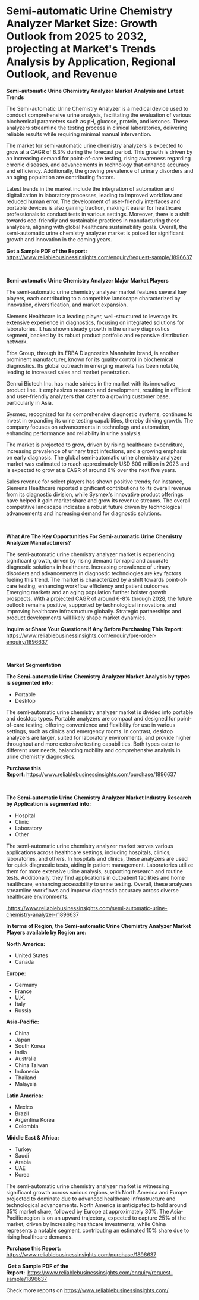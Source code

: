<p><h1>Semi-automatic Urine Chemistry Analyzer Market Size: Growth Outlook from 2025 to 2032, projecting at Market's Trends Analysis by Application, Regional Outlook, and Revenue</h1></p><p><strong>Semi-automatic Urine Chemistry Analyzer Market Analysis and Latest Trends</strong></p>
<p><p>The Semi-automatic Urine Chemistry Analyzer is a medical device used to conduct comprehensive urine analysis, facilitating the evaluation of various biochemical parameters such as pH, glucose, protein, and ketones. These analyzers streamline the testing process in clinical laboratories, delivering reliable results while requiring minimal manual intervention. </p><p>The market for semi-automatic urine chemistry analyzers is expected to grow at a CAGR of 6.3% during the forecast period. This growth is driven by an increasing demand for point-of-care testing, rising awareness regarding chronic diseases, and advancements in technology that enhance accuracy and efficiency. Additionally, the growing prevalence of urinary disorders and an aging population are contributing factors.</p><p>Latest trends in the market include the integration of automation and digitalization in laboratory processes, leading to improved workflow and reduced human error. The development of user-friendly interfaces and portable devices is also gaining traction, making it easier for healthcare professionals to conduct tests in various settings. Moreover, there is a shift towards eco-friendly and sustainable practices in manufacturing these analyzers, aligning with global healthcare sustainability goals. Overall, the semi-automatic urine chemistry analyzer market is poised for significant growth and innovation in the coming years.</p></p>
<p><strong>Get a Sample PDF of the Report:&nbsp;</strong> <a href="https://www.reliablebusinessinsights.com/enquiry/request-sample/1896637?utm_campaign=2279&utm_medium=2&utm_source=Github&utm_content=ia&utm_term=01032025&utm_id=semi-automatic-urine-chemistry-analyzer">https://www.reliablebusinessinsights.com/enquiry/request-sample/1896637</a></p>
<p>&nbsp;</p>
<p><strong>Semi-automatic Urine Chemistry Analyzer Major Market Players</strong></p>
<p><p>The semi-automatic urine chemistry analyzer market features several key players, each contributing to a competitive landscape characterized by innovation, diversification, and market expansion. </p><p>Siemens Healthcare is a leading player, well-structured to leverage its extensive experience in diagnostics, focusing on integrated solutions for laboratories. It has shown steady growth in the urinary diagnostics segment, backed by its robust product portfolio and expansive distribution network. </p><p>Erba Group, through its ERBA Diagnostics Mannheim brand, is another prominent manufacturer, known for its quality control in biochemical diagnostics. Its global outreach in emerging markets has been notable, leading to increased sales and market penetration.</p><p>Genrui Biotech Inc. has made strides in the market with its innovative product line. It emphasizes research and development, resulting in efficient and user-friendly analyzers that cater to a growing customer base, particularly in Asia.</p><p>Sysmex, recognized for its comprehensive diagnostic systems, continues to invest in expanding its urine testing capabilities, thereby driving growth. The company focuses on advancements in technology and automation, enhancing performance and reliability in urine analysis.</p><p>The market is projected to grow, driven by rising healthcare expenditure, increasing prevalence of urinary tract infections, and a growing emphasis on early diagnosis. The global semi-automatic urine chemistry analyzer market was estimated to reach approximately USD 600 million in 2023 and is expected to grow at a CAGR of around 6% over the next five years.</p><p>Sales revenue for select players has shown positive trends; for instance, Siemens Healthcare reported significant contributions to its overall revenue from its diagnostic division, while Sysmex's innovative product offerings have helped it gain market share and grow its revenue streams. The overall competitive landscape indicates a robust future driven by technological advancements and increasing demand for diagnostic solutions.</p></p>
<p>&nbsp;</p>
<p><strong>What Are The Key Opportunities For Semi-automatic Urine Chemistry Analyzer Manufacturers?</strong></p>
<p><p>The semi-automatic urine chemistry analyzer market is experiencing significant growth, driven by rising demand for rapid and accurate diagnostic solutions in healthcare. Increasing prevalence of urinary disorders and advancements in diagnostic technologies are key factors fueling this trend. The market is characterized by a shift towards point-of-care testing, enhancing workflow efficiency and patient outcomes. Emerging markets and an aging population further bolster growth prospects. With a projected CAGR of around 6-8% through 2028, the future outlook remains positive, supported by technological innovations and improving healthcare infrastructure globally. Strategic partnerships and product developments will likely shape market dynamics.</p></p>
<p><strong>Inquire or Share Your Questions If Any Before Purchasing This Report:</strong> <a href="https://www.reliablebusinessinsights.com/enquiry/pre-order-enquiry/1896637?utm_campaign=2279&utm_medium=2&utm_source=Github&utm_content=ia&utm_term=01032025&utm_id=semi-automatic-urine-chemistry-analyzer">https://www.reliablebusinessinsights.com/enquiry/pre-order-enquiry/1896637</a></p>
<p>&nbsp;</p>
<p><strong>Market Segmentation</strong></p>
<p><strong>The Semi-automatic Urine Chemistry Analyzer Market Analysis by types is segmented into:</strong></p>
<p><ul><li>Portable</li><li>Desktop</li></ul></p>
<p><p>The semi-automatic urine chemistry analyzer market is divided into portable and desktop types. Portable analyzers are compact and designed for point-of-care testing, offering convenience and flexibility for use in various settings, such as clinics and emergency rooms. In contrast, desktop analyzers are larger, suited for laboratory environments, and provide higher throughput and more extensive testing capabilities. Both types cater to different user needs, balancing mobility and comprehensive analysis in urine chemistry diagnostics.</p></p>
<p><strong>Purchase this Report:&nbsp;</strong><a href="https://www.reliablebusinessinsights.com/purchase/1896637?utm_campaign=2279&utm_medium=2&utm_source=Github&utm_content=ia&utm_term=01032025&utm_id=semi-automatic-urine-chemistry-analyzer">https://www.reliablebusinessinsights.com/purchase/1896637</a></p>
<p>&nbsp;</p>
<p><strong>The Semi-automatic Urine Chemistry Analyzer Market Industry Research by Application is segmented into:</strong></p>
<p><ul><li>Hospital</li><li>Clinic</li><li>Laboratory</li><li>Other</li></ul></p>
<p><p>The semi-automatic urine chemistry analyzer market serves various applications across healthcare settings, including hospitals, clinics, laboratories, and others. In hospitals and clinics, these analyzers are used for quick diagnostic tests, aiding in patient management. Laboratories utilize them for more extensive urine analysis, supporting research and routine tests. Additionally, they find applications in outpatient facilities and home healthcare, enhancing accessibility to urine testing. Overall, these analyzers streamline workflows and improve diagnostic accuracy across diverse healthcare environments.</p></p>
<p><a href="https://www.reliablebusinessinsights.com/semi-automatic-urine-chemistry-analyzer-r1896637?utm_campaign=2279&utm_medium=2&utm_source=Github&utm_content=ia&utm_term=01032025&utm_id=semi-automatic-urine-chemistry-analyzer">&nbsp;https://www.reliablebusinessinsights.com/semi-automatic-urine-chemistry-analyzer-r1896637</a></p>
<p><strong>In terms of Region, the Semi-automatic Urine Chemistry Analyzer Market Players available by Region are:</strong></p>
<p>
    <p> <strong> North America: </strong>
        <ul>
            <li>United States</li>
            <li>Canada</li>
        </ul>
        </p> 
    <p> <strong> Europe: </strong>
        <ul>
            <li>Germany</li>
            <li>France</li>
            <li>U.K.</li>
            <li>Italy</li>
            <li>Russia</li>
        </ul>
        </p> 
    <p> <strong> Asia-Pacific: </strong>
        <ul>
            <li>China</li>
            <li>Japan</li>
            <li>South Korea</li>
            <li>India</li>
            <li>Australia</li>
            <li>China Taiwan</li>
            <li>Indonesia</li>
            <li>Thailand</li>
            <li>Malaysia</li>
        </ul>
        </p> 
    <p> <strong> Latin America: </strong>
        <ul>
            <li>Mexico</li>
            <li>Brazil</li>
            <li>Argentina Korea</li>
            <li>Colombia</li>
        </ul>
        </p> 
    <p> <strong> Middle East & Africa: </strong>
        <ul>
            <li>Turkey</li>
            <li>Saudi</li>
            <li>Arabia</li>
            <li>UAE</li>
            <li>Korea</li>
        </ul>
    </p>
    </p>
<p><p>The semi-automatic urine chemistry analyzer market is witnessing significant growth across various regions, with North America and Europe projected to dominate due to advanced healthcare infrastructure and technological advancements. North America is anticipated to hold around 35% market share, followed by Europe at approximately 30%. The Asia-Pacific region is on an upward trajectory, expected to capture 25% of the market, driven by increasing healthcare investments, while China represents a notable segment, contributing an estimated 10% share due to rising healthcare demands.</p></p>
<p><strong>Purchase this Report: </strong><a href="https://www.reliablebusinessinsights.com/purchase/1896637?utm_campaign=2279&utm_medium=2&utm_source=Github&utm_content=ia&utm_term=01032025&utm_id=semi-automatic-urine-chemistry-analyzer">https://www.reliablebusinessinsights.com/purchase/1896637</a></p>
<p>&nbsp;<strong>Get a Sample PDF of the Report:&nbsp;&nbsp;</strong><a href="https://www.reliablebusinessinsights.com/enquiry/request-sample/1896637?utm_campaign=2279&utm_medium=2&utm_source=Github&utm_content=ia&utm_term=01032025&utm_id=semi-automatic-urine-chemistry-analyzer">https://www.reliablebusinessinsights.com/enquiry/request-sample/1896637</a></p>
<p><strong></strong></p>
<p>Check more reports on <a href="https://www.reliablebusinessinsights.com/?utm_campaign=2279&utm_medium=2&utm_source=Github&utm_content=ia&utm_term=01032025&utm_id=semi-automatic-urine-chemistry-analyzer">https://www.reliablebusinessinsights.com/</a></p>